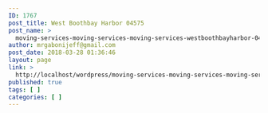 ```yaml
---
ID: 1767
post_title: West Boothbay Harbor 04575
post_name: >
  moving-services-moving-services-moving-services-westboothbayharbor-04575
author: mrgabonijeff@gmail.com
post_date: 2018-03-28 01:36:46
layout: page
link: >
  http://localhost/wordpress/moving-services-moving-services-moving-services-westboothbayharbor-04575/
published: true
tags: [ ]
categories: [ ]
---
```

